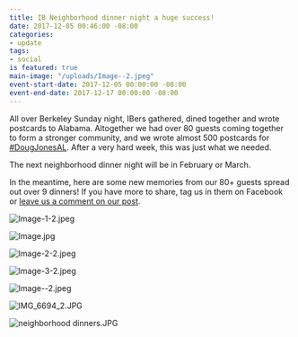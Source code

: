 ```yaml
---
title: IB Neighborhood dinner night a huge success!
date: 2017-12-05 00:46:00 -08:00
categories:
- update
tags:
- social
is featured: true
main-image: "/uploads/Image--2.jpeg"
event-start-date: 2017-12-05 00:00:00 -08:00
event-end-date: 2017-12-17 00:00:00 -08:00
---
```


All over Berkeley Sunday night, IBers gathered, dined together and wrote postcards to Alabama. Altogether we had over 80 guests coming together to form a stronger community, and we wrote almost 500 postcards for [#DougJonesAL](https://dougjonesforsenate.com/). After a very hard week, this was just what we needed.

The next neighborhood dinner night will be in February or March.

In the meantime, here are some new memories from our 80+ guests spread out over 9 dinners! If you have more to share, tag us in them on Facebook or [leave us a comment on our post](https://www.facebook.com/BerkeleyIndivisible/posts/1632160056827573).

![Image-1-2.jpeg](/uploads/Image-1-2.jpeg)

![Image.jpg](/uploads/Image.jpg)

![Image-2-2.jpeg](/uploads/Image-2-2.jpeg)

![Image-3-2.jpeg](/uploads/Image-3-2.jpeg)

![Image--2.jpeg](/uploads/Image--2.jpeg)

![IMG_6694_2.JPG](/uploads/IMG_6694_2.JPG)

![neighborhood dinners.JPG](/uploads/neighborhood%20dinners.JPG)